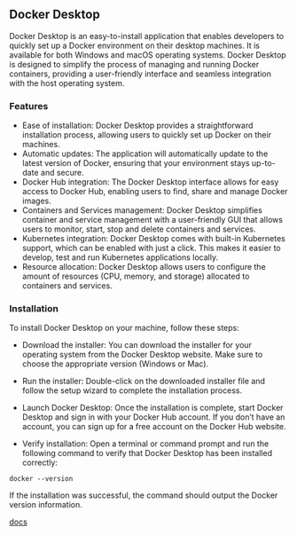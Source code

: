 ## Docker Desktop
Docker Desktop is an easy-to-install application that enables developers to quickly set up a Docker environment on their desktop machines. It is available for both Windows and macOS operating systems. Docker Desktop is designed to simplify the process of managing and running Docker containers, providing a user-friendly interface and seamless integration with the host operating system.

### Features
- Ease of installation: Docker Desktop provides a straightforward installation process, allowing users to quickly set up Docker on their machines.
- Automatic updates: The application will automatically update to the latest version of Docker, ensuring that your environment stays up-to-date and secure.
- Docker Hub integration: The Docker Desktop interface allows for easy access to Docker Hub, enabling users to find, share and manage Docker images.
- Containers and Services management: Docker Desktop simplifies container and service management with a user-friendly GUI that allows users to monitor, start, stop and delete containers and services.
- Kubernetes integration: Docker Desktop comes with built-in Kubernetes support, which can be enabled with just a click. This makes it easier to develop, test and run Kubernetes applications locally.
- Resource allocation: Docker Desktop allows users to configure the amount of resources (CPU, memory, and storage) allocated to containers and services.
### Installation
To install Docker Desktop on your machine, follow these steps:

- Download the installer: You can download the installer for your operating system from the Docker Desktop website. Make sure to choose the appropriate version (Windows or Mac).

- Run the installer: Double-click on the downloaded installer file and follow the setup wizard to complete the installation process.

- Launch Docker Desktop: Once the installation is complete, start Docker Desktop and sign in with your Docker Hub account. If you don’t have an account, you can sign up for a free account on the Docker Hub website.

- Verify installation: Open a terminal or command prompt and run the following command to verify that Docker Desktop has been installed correctly:
```
docker --version
```
If the installation was successful, the command should output the Docker version information.

[docs](https://docs.docker.com/get-started/)

